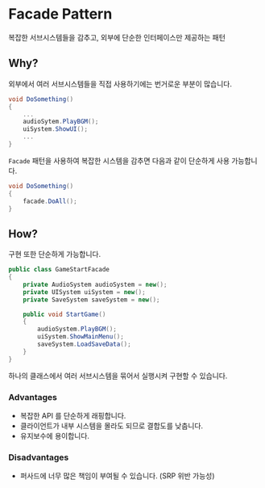 # Facade Pattern

복잡한 서브시스템들을 감추고, 외부에 단순한 인터페이스만 제공하는 패턴

## Why?

외부에서 여러 서브시스템들을 직접 사용하기에는 번거로운 부분이 많습니다.

```cs
void DoSomething()
{
    ...
    audioSytem.PlayBGM();
    uiSystem.ShowUI();
    ...
}
```

`Facade` 패턴을 사용하여 복잡한 시스템을 감추면 다음과 같이 단순하게 사용 가능합니다.

```cs
void DoSomething()
{
    facade.DoAll();
}
```

## How?

구현 또한 단순하게 가능합니다.

```cs
public class GameStartFacade
{
    private AudioSystem audioSystem = new();
    private UISystem uiSystem = new();
    private SaveSystem saveSystem = new();

    public void StartGame()
    {
        audioSystem.PlayBGM();
        uiSystem.ShowMainMenu();
        saveSystem.LoadSaveData();
    }
}
```

하나의 클래스에서 여러 서브시스템을 묶어서 실행시켜 구현할 수 있습니다.


### Advantages 
- 복잡한 API 를 단순하게 래핑합니다.
- 클라이언트가 내부 시스템을 몰라도 되므로 결합도를 낮춥니다.
- 유지보수에 용이합니다.

### Disadvantages
- 퍼사드에 너무 많은 책임이 부여될 수 있습니다. (SRP 위반 가능성)